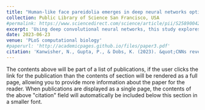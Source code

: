 ```yaml
---
title: "Human-like face pareidolia emerges in deep neural networks optimized for face and object recognition [Under Review]"
collection: Public Library of Science San Francisco, USA
#permalink: https://www.sciencedirect.com/science/article/pii/S2589004223000536
excerpt: 'Using deep convolutional neural networks, this study explores face pareidolia, showing that a dual-task model trained on face and object recognition mimics human neural responses to real and perceived faces. The findings suggest that pareidolia arises from the brain's optimization for both detecting faces and distinguishing them from other objects in early and later processing stages, respectively.'
date: 2023-06-23
venue: 'PLoS computational biology'
#paperurl: 'http://academicpages.github.io/files/paper3.pdf'
citation: 'Kanwisher, N., Gupta, P., & Dobs, K. (2023). &quot;CNNs reveal the computational implausibility of the expertise hypothesis.&quot; <i>Iscience, 26(2)</i>.'
---
```


The contents above will be part of a list of publications, if the user clicks the link for the publication than the contents of section will be rendered as a full page, allowing you to provide more information about the paper for the reader. When publications are displayed as a single page, the contents of the above "citation" field will automatically be included below this section in a smaller font.
